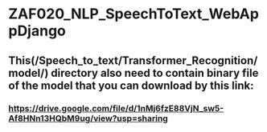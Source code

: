 # ZAF020_NLP_SpeechToText_WebAppDjango
## This(/Speech_to_text/Transformer_Recognition/model/) directory also need to contain binary file of the model that you can download by this link:
### https://drive.google.com/file/d/1nMj6fzE88VjN_sw5-Af8HNn13HQbM9ug/view?usp=sharing
